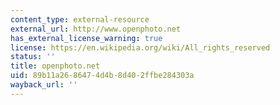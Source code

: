 ```yaml
---
content_type: external-resource
external_url: http://www.openphoto.net
has_external_license_warning: true
license: https://en.wikipedia.org/wiki/All_rights_reserved
status: ''
title: openphoto.net
uid: 89b11a26-8647-4d4b-8d40-2ffbe284303a
wayback_url: ''
---
```

